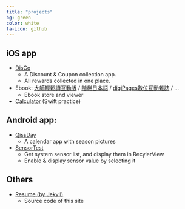 ```yaml
---
title: "projects"
bg: green
color: white
fa-icon: github
---
```


## iOS app

* [DisCo](https://itunes.apple.com/us/app/disco-all-reward-in-one-place/id991497299?mt=8)
    - A Discount & Coupon collection app.
    - All rewards collected in one place.
* Ebook: [大師輕鬆讀互動版](https://itunes.apple.com/us/app/da-shi-qing-song-du-hu-dong-ban/id436919941?mt=8) / [階梯日本語](https://itunes.apple.com/us/app/jie-ti-ri-ben-yu-za-zhi/id696518772?mt=8) / [digiPages數位互動雜誌](https://itunes.apple.com/us/app/digipages-shu-wei-hu-dong/id642258993?mt=8) / ...
    - Ebook store and viewer
* [Calculator](https://github.com/richardtin/ios-swift-practices) (Swift practice)

## Android app:

* [QissDay](https://play.google.com/store/apps/details?id=mobi.qiss.qissday.calendar)
    - A calendar app with season pictures
* [SensorTest](https://github.com/richardtin/android-sensortest)
    - Get system sensor list, and display them in RecylerView
    - Enable & display sensor value by selecting it

## Others

* [Resume (by Jekyll)](https://github.com/richardtin/resume)
    - Source code of this site

